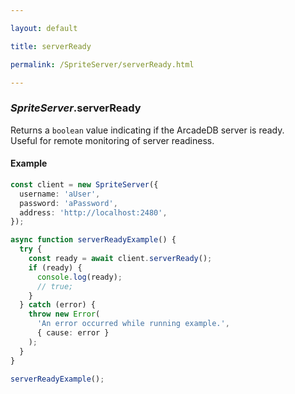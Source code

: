 ```yaml
---

layout: default

title: serverReady

permalink: /SpriteServer/serverReady.html

---
```


### _SpriteServer_.serverReady

Returns a `boolean` value indicating if the ArcadeDB server is ready.\
Useful for remote monitoring of server readiness.

#### Example

```ts
const client = new SpriteServer({
  username: 'aUser',
  password: 'aPassword',
  address: 'http://localhost:2480',
});

async function serverReadyExample() {
  try {
    const ready = await client.serverReady();
    if (ready) {
      console.log(ready);
      // true;
    }
  } catch (error) {
    throw new Error(
      'An error occurred while running example.',
      { cause: error }
    );
  }
}

serverReadyExample();
```


